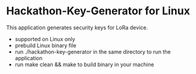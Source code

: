 # Hackathon-Key-Generator for Linux

This application generates security keys for LoRa device.

* supported on Linux only
* prebuild Linux binary file
* run ./hackathon-key-generator in the same directory to run the application
* run make clean && make to build binary in your machine
